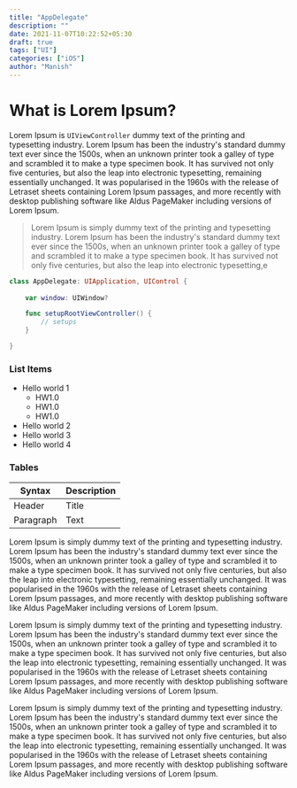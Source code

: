 ```yaml
---
title: "AppDelegate"
description: ""
date: 2021-11-07T10:22:52+05:30
draft: true
tags: ["UI"]
categories: ["iOS"]
author: "Manish"
---
```


# What is Lorem Ipsum?
Lorem Ipsum is `UIViewController` dummy text of the printing and typesetting industry. Lorem Ipsum has been the industry's standard dummy text ever since the 1500s, when an unknown printer took a galley of type and scrambled it to make a type specimen book. It has survived not only five centuries, but also the leap into electronic typesetting, remaining essentially unchanged. It was popularised in the 1960s with the release of Letraset sheets containing Lorem Ipsum passages, and more recently with desktop publishing software like Aldus PageMaker including versions of Lorem Ipsum.

>Lorem Ipsum is simply dummy text of the printing and typesetting 
>industry. Lorem Ipsum has been the industry's standard dummy text ever 
>since the 1500s, when an unknown printer took a galley of type and 
>scrambled it to make a type specimen book. It has survived not only 
>five centuries, but also the leap into electronic typesetting,e

```swift
class AppDelegate: UIApplication, UIControl {
    
    var window: UIWindow?

    func setupRootViewController() {
        // setups
    }

}
```

### List Items
- Hello world 1
    - HW1.0
    - HW1.0
    - HW1.0
- Hello world 2
- Hello world 3
- Hello world 4

### Tables
| Syntax      | Description |
| ----------- | ----------- |
| Header      | Title       |
| Paragraph   | Text        |

Lorem Ipsum is simply dummy text of the printing and typesetting industry. Lorem Ipsum has been the industry's standard dummy text ever since the 1500s, when an unknown printer took a galley of type and scrambled it to make a type specimen book. It has survived not only five centuries, but also the leap into electronic typesetting, remaining essentially unchanged. It was popularised in the 1960s with the release of Letraset sheets containing Lorem Ipsum passages, and more recently with desktop publishing software like Aldus PageMaker including versions of Lorem Ipsum.

Lorem Ipsum is simply dummy text of the printing and typesetting industry. Lorem Ipsum has been the industry's standard dummy text ever since the 1500s, when an unknown printer took a galley of type and scrambled it to make a type specimen book. It has survived not only five centuries, but also the leap into electronic typesetting, remaining essentially unchanged. It was popularised in the 1960s with the release of Letraset sheets containing Lorem Ipsum passages, and more recently with desktop publishing software like Aldus PageMaker including versions of Lorem Ipsum.

Lorem Ipsum is simply dummy text of the printing and typesetting industry. Lorem Ipsum has been the industry's standard dummy text ever since the 1500s, when an unknown printer took a galley of type and scrambled it to make a type specimen book. It has survived not only five centuries, but also the leap into electronic typesetting, remaining essentially unchanged. It was popularised in the 1960s with the release of Letraset sheets containing Lorem Ipsum passages, and more recently with desktop publishing software like Aldus PageMaker including versions of Lorem Ipsum.